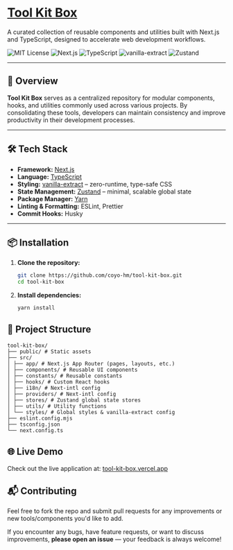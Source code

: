 # [Tool Kit Box](https://tool-kit-box.vercel.app/en)

A curated collection of reusable components and utilities built with Next.js and TypeScript, designed to accelerate web
development workflows.

![MIT License](https://img.shields.io/badge/license-MIT-blue.svg)
![Next.js](https://img.shields.io/badge/Next.js-15.2.3-black?logo=next.js)
![TypeScript](https://img.shields.io/badge/TypeScript-5-blue?logo=typescript)
![vanilla-extract](https://img.shields.io/badge/vanilla--extract-%23DDC500?style=flat&logo=css3&logoColor=black)
![Zustand](https://img.shields.io/badge/Zustand-%23FFDD57?style=flat&logo=react&logoColor=black)

---

## 🚀 Overview

**Tool Kit Box** serves as a centralized repository for modular components, hooks, and utilities commonly used across
various projects. By consolidating these tools, developers can maintain consistency and improve productivity in their
development processes.

---

## 🛠 Tech Stack

- **Framework:** [Next.js](https://nextjs.org/)
- **Language:** [TypeScript](https://www.typescriptlang.org/)
- **Styling:** [vanilla-extract](https://vanilla-extract.style/) – zero-runtime, type-safe CSS
- **State Management:** [Zustand](https://zustand-demo.pmnd.rs/) – minimal, scalable global state
- **Package Manager:** [Yarn](https://yarnpkg.com/)
- **Linting & Formatting:** ESLint, Prettier
- **Commit Hooks:** Husky

---

## 📦 Installation

1. **Clone the repository:**

   ```bash
   git clone https://github.com/coyo-hm/tool-kit-box.git
   cd tool-kit-box
   ```

2. **Install dependencies:**

   ```bash
   yarn install
   ```

## 📁 Project Structure

```plaintext
tool-kit-box/
├── public/ # Static assets
├── src/
│ ├── app/ # Next.js App Router (pages, layouts, etc.)
│ ├── components/ # Reusable UI components
│ ├── constants/ # Reusable constants
│ ├── hooks/ # Custom React hooks
│ ├── i18n/ # Next-intl config
│ ├── providers/ # Next-intl config
│ ├── stores/ # Zustand global state stores
│ ├── utils/ # Utility functions
│ └── styles/ # Global styles & vanilla-extract config
├── eslint.config.mjs
├── tsconfig.json
└── next.config.ts

```

## 🌐 Live Demo

Check out the live application at: [tool-kit-box.vercel.app](https://tool-kit-box.vercel.app/en)

## 📬 Contributing

Feel free to fork the repo and submit pull requests for any improvements or new tools/components you'd like to add.

If you encounter any bugs, have feature requests, or want to discuss improvements, **please open an issue** — your feedback is always welcome!
